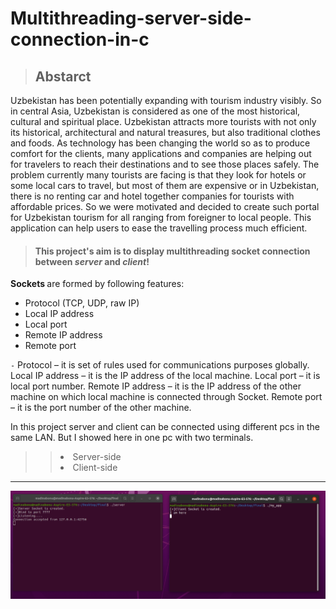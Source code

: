 # Multithreading-server-side-connection-in-c

> ## Abstarct
<p> Uzbekistan has been potentially expanding with tourism industry visibly. So in central Asia, Uzbekistan is considered as one of the most historical, cultural and spiritual place. Uzbekistan attracts more tourists with not only its historical, architectural and natural treasures, but also traditional clothes and foods. As technology has been changing the world so as to produce comfort for the clients, many applications and companies are helping out for travelers to reach their destinations and to see those places safely. The problem currently many tourists are facing is that they look for hotels or some local cars to travel, but most of them are expensive or in Uzbekistan, there is no renting car and hotel together companies for tourists with affordable prices. So we were motivated and decided to create such portal for Uzbekistan tourism for all ranging from foreigner to local people. This application can help users to ease the travelling process much efficient. </p>

> #### This project's aim is to display multithreading socket connection between <em>server</em> and <em>client</em>! 

  <b> Sockets </b> are formed by following features: 
  * Protocol (TCP, UDP, raw IP) 
  * Local IP address 
  * Local port 
  * Remote IP address 
  * Remote port  <br>

 ``-`` Protocol – it is set of rules used for communications purposes globally.
 Local IP address – it is the IP address of the local machine.
 Local port – it is local port number.
 Remote IP address – it is the IP address of the other machine on which local machine is connected  through Socket.
 Remote port – it is the port number of the other machine.  

<p> In this project server and client can be connected using different pcs in the same LAN. But I showed here in one pc with two terminals. </p>

>> <li> Server-side </li>
>> <li> Client-side </li>
  <hr>
  <img src ="images/img1.png">




